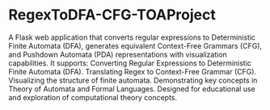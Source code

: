 # RegexToDFA-CFG-TOAProject
A Flask web application that converts regular expressions to Deterministic Finite Automata (DFA), generates equivalent Context-Free Grammars (CFG), and Pushdown Automata (PDA) representations with visualization capabilities.
It supports: 
Converting Regular Expressions to Deterministic Finite Automata (DFA).
Translating Regex to Context-Free Grammar (CFG).
Visualizing the structure of finite automata.
Demonstrating key concepts in Theory of Automata and Formal Languages.
Designed for educational use and exploration of computational theory concepts.
